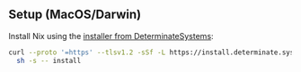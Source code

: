 ## Setup (MacOS/Darwin)

Install Nix using the [installer from DeterminateSystems](https://github.com/DeterminateSystems/nix-installer?tab=readme-ov-file#install-nix):

```bash
curl --proto '=https' --tlsv1.2 -sSf -L https://install.determinate.systems/nix | \
  sh -s -- install
```

